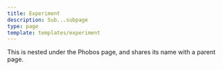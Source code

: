 ```yaml
---
title: Experiment
description: Sub...subpage
type: page
template: templates/experiment
---
```


This is nested under the Phobos page, and shares its name with a parent page.